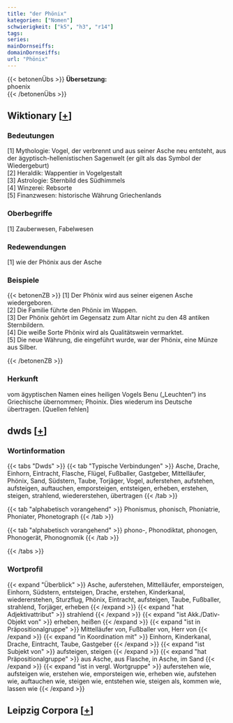```yaml
---
title: "der Phönix"
kategorien: ["Nomen"]
schwierigkeit: ["k5", "h3", "r14"]
tags:
series:
mainDornseiffs:
domainDornseiffs:
url: "Phönix"
---
```


{{< betonenÜbs >}}
**Übersetzung:**  
phoenix  
{{< /betonenÜbs >}}

## Wiktionary [[+](https://de.wiktionary.org/wiki/Phönix)]

### Bedeutungen
[1] Mythologie: Vogel, der verbrennt und aus seiner Asche neu entsteht, aus der ägyptisch-hellenistischen Sagenwelt (er gilt als das Symbol der Wiedergeburt)  
[2] Heraldik: Wappentier in Vogelgestalt  
[3] Astrologie: Sternbild des Südhimmels  
[4] Winzerei: Rebsorte  
[5] Finanzwesen: historische Währung Griechenlands  

### Oberbegriffe
[1] Zauberwesen, Fabelwesen  

### Redewendungen
[1] wie der Phönix aus der Asche  

### Beispiele
{{< betonenZB >}}
[1] Der Phönix wird aus seiner eigenen Asche wiedergeboren.  
[2] Die Familie führte den Phönix im Wappen.  
[3] Der Phönix gehört im Gegensatz zum Altar nicht zu den 48 antiken Sternbildern.  
[4] Die weiße Sorte Phönix wird als Qualitätswein vermarktet.  
[5] Die neue Währung, die eingeführt wurde, war der Phönix, eine Münze aus Silber.  

{{< /betonenZB >}}
### Herkunft
vom ägyptischen Namen eines heiligen Vogels Benu („Leuchten“) ins Griechische übernommen; Phoinix. Dies wiederum ins Deutsche übertragen. [Quellen fehlen]  



## dwds [[+](https://www.dwds.de/wb/Phönix)]

### Wortinformation
{{< tabs "Dwds" >}}
{{< tab "Typische Verbindungen" >}}
Asche, Drache, Einhorn, Eintracht, Flasche, Flügel, Fußballer, Gastgeber, Mittelläufer, Phönix, Sand, Südstern, Taube, Torjäger, Vogel, auferstehen, aufstehen, aufsteigen, auftauchen, emporsteigen, entsteigen, erheben, erstehen, steigen, strahlend, wiedererstehen, übertragen
{{< /tab >}}

{{< tab "alphabetisch vorangehend" >}}
Phonismus, phonisch, Phoniatrie, Phoniater, Phonetograph
{{< /tab >}}

{{< tab "alphabetisch vorangehend" >}}
phono-, Phonodiktat, phonogen, Phonogerät, Phonognomik
{{< /tab >}}

{{< /tabs >}}

### Wortprofil
{{< expand "Überblick" >}} Asche, auferstehen, Mittelläufer, emporsteigen, Einhorn, Südstern, entsteigen, Drache, erstehen, Kinderkanal, wiedererstehen, Sturzflug, Phönix, Eintracht, aufsteigen, Taube, Fußballer, strahlend, Torjäger, erheben {{< /expand >}}
{{< expand "hat Adjektivattribut" >}} strahlend {{< /expand >}}
{{< expand "ist Akk./Dativ-Objekt von" >}} erheben, heißen {{< /expand >}}
{{< expand "ist in Präpositionalgruppe" >}} Mittelläufer von, Fußballer von, Herr von {{< /expand >}}
{{< expand "in Koordination mit" >}} Einhorn, Kinderkanal, Drache, Eintracht, Taube, Gastgeber {{< /expand >}}
{{< expand "ist Subjekt von" >}} aufsteigen, steigen {{< /expand >}}
{{< expand "hat Präpositionalgruppe" >}} aus Asche, aus Flasche, in Asche, im Sand {{< /expand >}}
{{< expand "ist in vergl. Wortgruppe" >}} auferstehen wie, aufsteigen wie, erstehen wie, emporsteigen wie, erheben wie, aufstehen wie, auftauchen wie, steigen wie, entstehen wie, steigen als, kommen wie, lassen wie {{< /expand >}}

## Leipzig Corpora [[+](https://corpora.uni-leipzig.de/en/res?word=Phönix&corpusId=deu_newscrawl-public_2018)]

